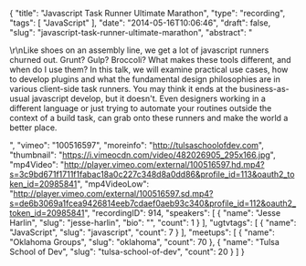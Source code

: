 {
  "title": "Javascript Task Runner Ultimate Marathon",
  "type": "recording",
  "tags": [
    "JavaScript"
  ],
  "date": "2014-05-16T10:06:46",
  "draft": false,
  "slug": "javascript-task-runner-ultimate-marathon",
  "abstract": "<p>\r\nLike shoes on an assembly line, we get a lot of javascript runners churned out. Grunt? Gulp? Broccoli? What makes these tools different, and when do I use them? In this talk, we will examine practical use cases, how to develop plugins and what the fundamental design philosophies are in various client-side task runners. You may think it ends at the business-as-usual javascript develop, but it doesn't. Even designers working in a different language or just trying to automate your routines outside the context of a build task, can grab onto these runners and make the world a better place.</p>",
  "vimeo": "100516597",
  "moreinfo": "http://tulsaschoolofdev.com",
  "thumbnail": "https://i.vimeocdn.com/video/482026905_295x166.jpg",
  "mp4Video": "http://player.vimeo.com/external/100516597.hd.mp4?s=3c9bd671f1711f1fabac18a0c227c348d8a0dd86&profile_id=113&oauth2_token_id=20985841",
  "mp4VideoLow": "http://player.vimeo.com/external/100516597.sd.mp4?s=de6b3069a1fcea9426814eeb7cdaef0aeb93c340&profile_id=112&oauth2_token_id=20985841",
  "recordingID": 914,
  "speakers": [
    {
      "name": "Jesse Harlin",
      "slug": "jesse-harlin",
      "bio": "",
      "count": 1
    }
  ],
  "ugtvtags": [
    {
      "name": "JavaScript",
      "slug": "javascript",
      "count": 7
    }
  ],
  "meetups": [
    {
      "name": "Oklahoma Groups",
      "slug": "oklahoma",
      "count": 70
    },
    {
      "name": "Tulsa School of Dev",
      "slug": "tulsa-school-of-dev",
      "count": 20
    }
  ]
}